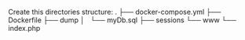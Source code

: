 Create this directories structure:
.
├── docker-compose.yml
├── Dockerfile
├── dump
│   └── myDb.sql
├── sessions
└── www
    └── index.php
    